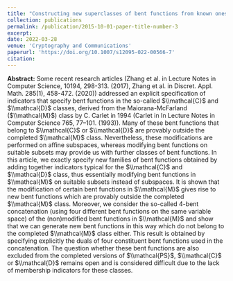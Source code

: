 ```yaml
---
title: "Constructing new superclasses of bent functions from known ones"
collection: publications
permalink: /publication/2015-10-01-paper-title-number-3
excerpt: 
date: 2022-03-28
venue: 'Cryptography and Communications'
paperurl: 'https://doi.org/10.1007/s12095-022-00566-7'
citation: 
---
```



**Abstract:** Some recent research articles (Zhang et al. in Lecture Notes in Computer Science, 10194, 298-313. (2017), Zhang et al. in Discret. Appl. Math. 285(1), 458-472. (2020)) addressed an explicit specification of indicators that specify bent functions in the so-called $\\mathcal{C}$ and $\\mathcal{D}$ classes, derived from the Maiorana-McFarland ($\\mathcal{M}$) class by C. Carlet in 1994 (Carlet in In Lecture Notes in Computer Science 765, 77–101. (1993)). Many of these bent functions that belong to $\\mathcal{C}$ or $\\mathcal{D}$ are provably outside the completed $\\mathcal{M}$ class. Nevertheless, these modifications are performed on affine subspaces, whereas modifying bent functions on suitable subsets may provide us with further classes of bent functions. In this article, we exactly specify new families of bent functions obtained by adding together indicators typical for the $\\mathcal{C}$ and $\\mathcal{D}$ class, thus essentially modifying bent functions in $\\mathcal{M}$ on suitable subsets instead of subspaces. It is shown that the modification of certain bent functions in $\\mathcal{M}$ gives rise to new bent functions which are provably outside the completed $\\mathcal{M}$ class. Moreover, we consider the so-called 4-bent concatenation (using four different bent functions on the same variable space) of the (non)modified bent functions in $\\mathcal{M}$ and show that we can generate new bent functions in this way which do not belong to the completed $\\mathcal{M}$ class either. This result is obtained by specifying explicitly the duals of four constituent bent functions used in the concatenation. The question whether these bent functions are also excluded from the completed versions of $\\mathcal{PS}$, $\\mathcal{C}$ or $\\mathcal{D}$ remains open and is considered difficult due to the lack of membership indicators for these classes.